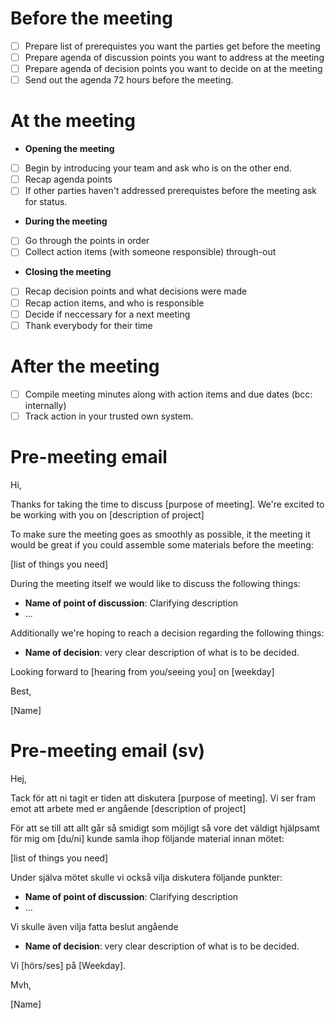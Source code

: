 # Before the meeting

- [ ] Prepare list of prerequistes you want the parties get before the meeting
- [ ] Prepare agenda of discussion points you want to address at the meeting
- [ ] Prepare agenda of decision points you want to decide on at the meeting
- [ ] Send out the agenda 72 hours before the meeting.

# At the meeting

- **Opening the meeting**
- [ ] Begin by introducing your team and ask who is on the other end.
- [ ] Recap agenda points
- [ ] If other parties haven't addressed prerequistes before the meeting ask for status.
- **During the meeting**
- [ ] Go through the points in order
- [ ] Collect action items (with someone responsible) through-out
- **Closing the meeting**
- [ ] Recap decision points and what decisions were made
- [ ] Recap action items, and who is responsible
- [ ] Decide if neccessary for a next meeting
- [ ] Thank everybody for their time

# After the meeting
- [ ] Compile meeting minutes along with action items and due dates (bcc: internally)
- [ ] Track action in your trusted own system.

# Pre-meeting email

Hi,

Thanks for taking the time to discuss [purpose of meeting]. We're excited to be working with you on [description of project]

To make sure the meeting goes as smoothly as possible, it the meeting it would be great if you could assemble some materials before the meeting:

[list of things you need]

During the meeting itself we would like to discuss the following things:

- **Name of point of discussion**: Clarifying description
- ...

Additionally we're hoping to reach a decision regarding the following things:
- **Name of decision**: very clear description of what is to be decided.

Looking forward to [hearing from you/seeing you] on [weekday]

Best,

[Name]

# Pre-meeting email (sv)

Hej,

Tack för att ni tagit er tiden att diskutera [purpose of meeting]. Vi ser fram emot att arbete med er angående [description of project]

För att se till att allt går så smidigt som möjligt så vore det väldigt hjälpsamt för mig om [du/ni] kunde samla ihop följande material innan mötet:

[list of things you need]

Under själva mötet skulle vi också vilja diskutera följande punkter:

- **Name of point of discussion**: Clarifying description
- ...

Vi skulle även vilja fatta beslut angående
- **Name of decision**: very clear description of what is to be decided.

Vi [hörs/ses] på [Weekday].

Mvh,

[Name]

